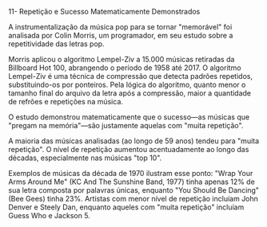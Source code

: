 11- Repetição e Sucesso Matematicamente Demonstrados

A instrumentalização da música pop para se tornar "memorável" foi analisada por Colin Morris, um programador, em seu estudo sobre a repetitividade das letras pop.

Morris aplicou o algoritmo Lempel-Ziv a 15.000 músicas retiradas da Billboard Hot 100, abrangendo o período de 1958 até 2017. O algoritmo Lempel-Ziv é uma técnica de compressão que detecta padrões repetidos, substituindo-os por ponteiros. Pela lógica do algoritmo, quanto menor o tamanho final do arquivo da letra após a compressão, maior a quantidade de refrões e repetições na música.

O estudo demonstrou matematicamente que o sucesso—as músicas que "pregam na memória"—são justamente aquelas com "muita repetição".

A maioria das músicas analisadas (ao longo de 59 anos) tendeu para "muita repetição". O nível de repetição aumentou acentuadamente ao longo das décadas, especialmente nas músicas "top 10".

Exemplos de músicas da década de 1970 ilustram esse ponto: "Wrap Your Arms Around Me" (KC And The Sunshine Band, 1977) tinha apenas 12% de sua letra composta por palavras únicas, enquanto "You Should Be Dancing" (Bee Gees) tinha 23%. Artistas com menor nível de repetição incluíam John Denver e Steely Dan, enquanto aqueles com "muita repetição" incluíam Guess Who e Jackson 5.